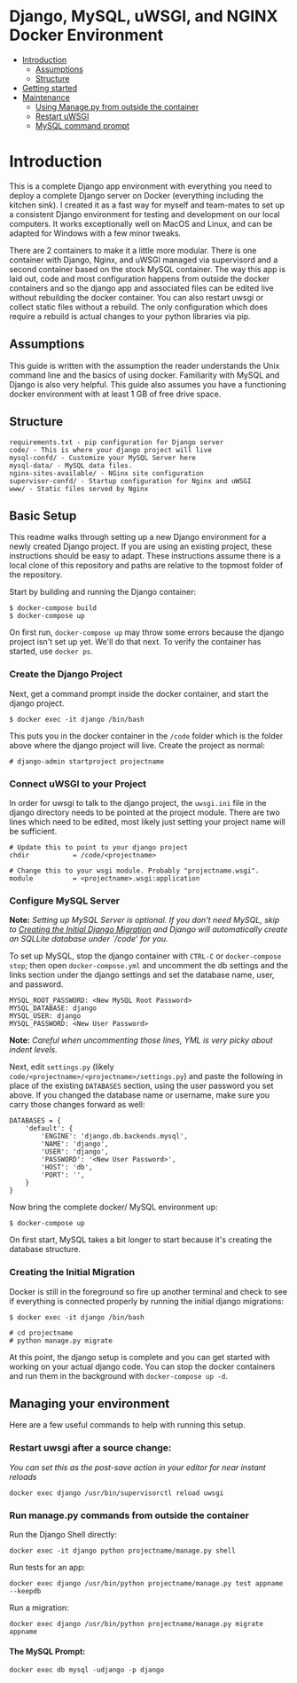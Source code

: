 # Django, MySQL, uWSGI, and NGINX Docker Environment

- [Introduction](#introduction)
  - [Assumptions](#assumptions)
  - [Structure](#structure)
- [Getting started](#basic-setup)
- [Maintenance](#managing-your-environment)
  - [Using Manage.py from outside the container](#run-managepy-commands-from-outside-the-container)
  - [Restart uWSGI](#restart-uwsgi-after-a-source-change)
  - [MySQL command prompt](#the-mysql-prompt)

# Introduction

This is a complete Django app environment with everything you need to deploy a complete Django server on Docker (everything including the kitchen sink). I created it as a fast way for myself and team-mates to set up a consistent Django environment for testing and development on our local computers. It works exceptionally well on MacOS and Linux, and can be adapted for Windows with a few minor tweaks. 

There are 2 containers to make it a little more modular. There is one container with Django, Nginx, and uWSGI managed via supervisord and a second container based on the stock MySQL container. The way this app is laid out, code and most configuration happens from outside the docker containers and so the django app and associated files can be edited live without rebuilding the docker container. You can also restart uwsgi or collect static files without a rebuild. The only configuration which does require a rebuild is actual changes to your python libraries via pip. 

## Assumptions

This guide is written with the assumption the reader understands the Unix command line and the basics of using docker. Familiarity with MySQL and Django is also very helpful. This guide also assumes you have a functioning docker environment with at least 1 GB of free drive space.

## Structure

    requirements.txt - pip configuration for Django server
    code/ - This is where your django project will live
    mysql-confd/ - Customize your MySQL Server here
    mysql-data/ - MySQL data files.      
    nginx-sites-available/ - NGinx site configuration
    supervisor-confd/ - Startup configuration for Nginx and uWSGI
    www/ - Static files served by Nginx

## Basic Setup

This readme walks through setting up a new Django environment for a newly created Django project. If you are using an existing project, these instructions should be easy to adapt. These instructions assume there is a local clone of this repository and paths are relative to the topmost folder of the repository. 

Start by building and running the Django container:
    
    $ docker-compose build
    $ docker-compose up

On first run, `docker-compose up` may throw some errors because the django project isn't set up yet. We'll do that next. To verify the container has started, use `docker ps`. 

### Create the Django Project

Next, get a command prompt inside the docker container, and start the django project.

    $ docker exec -it django /bin/bash

This puts you in the docker container in the `/code` folder which is the folder above where the django project will live. Create the project as normal:

    # django-admin startproject projectname

### Connect uWSGI to your Project

In order for uwsgi to talk to the django project, the `uwsgi.ini` file in the django directory needs to be pointed at the project module. There are two lines which need to be edited, most likely just setting your project name will be sufficient.

    # Update this to point to your django project
    chdir           = /code/<projectname>

    # Change this to your wsgi module. Probably "projectname.wsgi".
    module          = <projectname>.wsgi:application

### Configure MySQL Server

**Note:** *Setting up MySQL Server is optional. If you don't need MySQL, skip to [Creating the Initial Django Migration](#creating-the-initial-migration) and Django will automatically create an SQLLite database under `/code' for you.*

To set up MySQL, stop the django container with `CTRL-C` or `docker-compose stop`; then open `docker-compose.yml` and uncomment the db settings and the links section under the django settings and set the database name, user, and password. 

    MYSQL_ROOT_PASSWORD: <New MySQL Root Password>
    MYSQL_DATABASE: django
    MYSQL_USER: django
    MYSQL_PASSWORD: <New User Password>

**Note:** *Careful when uncommenting those lines, YML is very picky about indent levels.*

Next, edit `settings.py` (likely `code/<projectname>/<projectname>/settings.py`) and paste the following in place of the existing `DATABASES` section, using the user password you set above. If you changed the database name or username, make sure you carry those changes forward as well: 

    DATABASES = {
        'default': {
            'ENGINE': 'django.db.backends.mysql',
            'NAME': 'django',
            'USER': 'django',
            'PASSWORD': '<New User Password>',
            'HOST': 'db',
            'PORT': '',
        }
    }

Now bring the complete docker/ MySQL environment up:

    $ docker-compose up

On first start, MySQL takes a bit longer to start because it's creating the database structure. 

### Creating the Initial Migration

Docker is still in the foreground so fire up another terminal and check to see if everything is connected properly by running the initial django migrations:

    $ docker exec -it django /bin/bash

    # cd projectname
    # python manage.py migrate

At this point, the django setup is complete and you can get started with working on your actual django code. You can stop the docker containers and run them in the background with `docker-compose up -d`.

## Managing your environment

Here are a few useful commands to help with running this setup.

### Restart uwsgi after a source change:

*You can set this as the post-save action in your editor for near instant reloads*

    docker exec django /usr/bin/supervisorctl reload uwsgi

### Run manage.py commands from outside the container

Run the Django Shell directly:

    docker exec -it django python projectname/manage.py shell

Run tests for an app:

    docker exec django /usr/bin/python projectname/manage.py test appname --keepdb

Run a migration:

    docker exec django /usr/bin/python projectname/manage.py migrate appname

#### The MySQL Prompt:

    docker exec db mysql -udjango -p django

